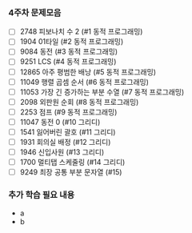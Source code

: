 
### 4주차 문제모음
- [ ] 2748 피보나치 수 2 (#1 동적 프로그래밍)
- [ ] 1904 01타일 (#2 동적 프로그래밍)
- [ ] 9084 동전 (#3 동적 프로그래밍)
- [ ] 9251 LCS (#4 동적 프로그래밍)
- [ ] 12865	아주 평범한 배낭 (#5 동적 프로그래밍)
- [ ] 11049	행렬 곱셈 순서 (#6 동적 프로그래밍)
- [ ] 11053	가장 긴 증가하는 부분 수열 (#7 동적 프로그래밍)	
- [ ] 2098 외판원 순회 (#8 동적 프로그래밍)	
- [ ] 2253 점프 (#9 동적 프로그래밍)
- [ ] 11047 동전 0 (#10 그리디)
- [ ] 1541 잃어버린 괄호 (#11 그리디)
- [ ] 1931 회의실 배정 (#12 그리디)
- [ ] 1946 신입사원 (#13 그리디)
- [ ] 1700 멀티탭 스케줄링 (#14 그리디)
- [ ] 9249 최장 공통 부분 문자열 (#15)

### 추가 학습 필요 내용
- a
- b